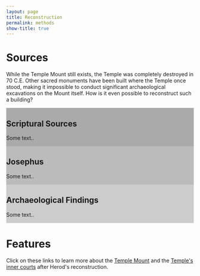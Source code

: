 ```yaml
---
layout: page
title: Reconstruction
permalink: methods
show-title: true
---
```

# Sources

While the Temple Mount still exists, the Temple was completely destroyed in 70 C.E. Other sacred monuments have been built where the Temple once stood, making it impossible to conduct significant archaeological excavations on the Mount itself. How is it even possible to reconstruct such a building? 
<html>
 <div class="row">
  <div class="column" style="background-color:#aaa;">
    <h2>Scriptural Sources</h2>
    <p>Some text..</p>
  </div>
  <div class="column" style="background-color:#bbb;">
    <h2>Josephus</h2>
    <p>Some text..</p>
  </div>
  <div class="column" style="background-color:#ccc;">
    <h2>Archaeological Findings</h2>
    <p>Some text..</p>
  </div>
</div>

</html>


# Features
Click on these links to learn more about the [Temple Mount](featuresmount.html) and the [Temple's inner courts](featurescourts.html) after Herod's reconstruction.



